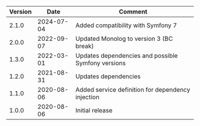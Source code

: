 | Version | Date       | Comment                                            |
|---------|------------|----------------------------------------------------|
| 2.1.0   | 2024-07-04 | Added compatibility with Symfony 7                 |
| 2.0.0   | 2022-09-07 | Updated Monolog to version 3 (BC break)            |
| 1.3.0   | 2022-03-01 | Updates dependencies and possible Symfony versions |
| 1.2.0   | 2021-08-31 | Updates dependencies                               |
| 1.1.0   | 2020-08-06 | Added service definition for dependency injection  |
| 1.0.0   | 2020-08-06 | Initial release                                    |
